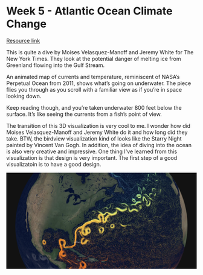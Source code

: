 # Week 5 - Atlantic Ocean Climate Change
[Resource link](https://www.nytimes.com/interactive/2021/03/02/climate/atlantic-ocean-climate-change.html)

This is quite a dive by Moises Velasquez-Manoff and Jeremy White for The New York Times. They look at the potential danger of melting ice from Greenland flowing into the Gulf Stream.

An animated map of currents and temperature, reminiscent of NASA’s Perpetual Ocean from 2011, shows what’s going on underwater. The piece flies you through as you scroll with a familiar view as if you’re in space looking down.

Keep reading though, and you’re taken underwater 800 feet below the surface. It’s like seeing the currents from a fish’s point of view.

The transition of this 3D visualization is very cool to me. I wonder how did Moises Velasquez-Manoff and Jeremy White do it and how long did they take. BTW, the birdview visualization kind of looks like the Starry Night painted by Vincent Van Gogh. In addition, the idea of diving into the ocean is also very creative and impressive. One thing I've learned from this visualization is that design is very important. The first step of a good visualizatoin is to have a good design.

![img](img/5-1.PNG)
